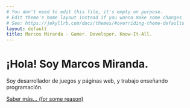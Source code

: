 ```yaml
---
# You don't need to edit this file, it's empty on purpose.
# Edit theme's home layout instead if you wanna make some changes
# See: https://jekyllrb.com/docs/themes/#overriding-theme-defaults
layout: default
title: Marcos Miranda - Gamer. Developer. Know-It-All.
---
```

<div class="blurb">
    <h1>¡Hola! Soy Marcos Miranda.</h1>
    <p>Soy desarrollador de juegos y páginas web, y trabajo enseñando programación.</p>
    <p><a href="/about">Saber más... (for some reason)</a></p>
</div><!-- /.blurb -->